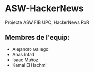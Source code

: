 # ASW-HackerNews
Projecte ASW FIB UPC, HackerNews RoR

## Membres de l'equip:
  - Alejandro Gallego
  - Anas Infad
  - Isaac Muñoz
  - Kamal El Hachmi